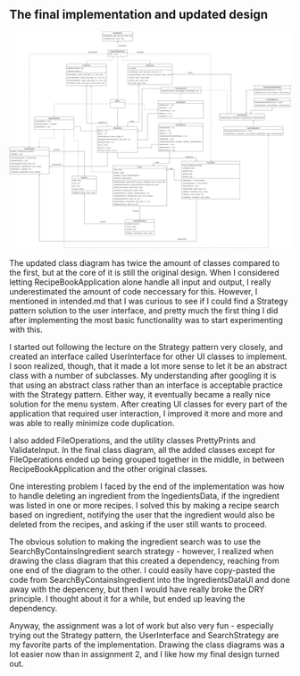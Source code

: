 ## The final implementation and updated design

![class diagram](design.png)

The updated class diagram has twice the amount of classes compared to the first, but at the core of it is still the original design. When I considered letting RecipeBookApplication alone handle all input and output, I really underestimated the amount of code neccessary for this. However, I mentioned in intended.md that I was curious to see if I could find a Strategy pattern solution to the user interface, and pretty much the first thing I did after implementing the most basic functionality was to start experimenting with this.

I started out following the lecture on the Strategy pattern very closely, and created an interface called UserInterface for other UI classes to implement. I soon realized, though, that it made a lot more sense to let it be an abstract class with a number of subclasses. My understanding after googling it is that using an abstract class rather than an interface is acceptable practice with the Strategy pattern. Either way, it eventually became a really nice solution for the menu system. After creating UI classes for every part of the application that required user interaction, I improved it more and more and was able to really minimize code duplication.

I also added FileOperations, and the utility classes PrettyPrints and ValidateInput. In the final class diagram, all the added classes except for FileOperations ended up being grouped together in the middle, in between RecipeBookApplication and the other original classes.

One interesting problem I faced by the end of the implementation was how to handle deleting an ingredient from the IngedientsData, if the ingredient was listed in one or more recipes. I solved this by making a recipe search based on ingredient, notifying the user that the ingredient would also be deleted from the recipes, and asking if the user still wants to proceed.

The obvious solution to making the ingredient search was to use the SearchByContainsIngredient search strategy - however, I realized when drawing the class diagram that this created a dependency, reaching from one end of the diagram to the other. I could easily have copy-pasted the code from SearchByContainsIngredient into the IngredientsDataUI and done away with the depenceny, but then I would have really broke the DRY principle. I thought about it for a while, but ended up leaving the dependency.

Anyway, the assignment was a lot of work but also very fun - especially trying out the Strategy pattern, the UserInterface and SearchStrategy are my favorite parts of the implementation. Drawing the class diagrams was a lot easier now than in assignment 2, and I like how my final design turned out.
